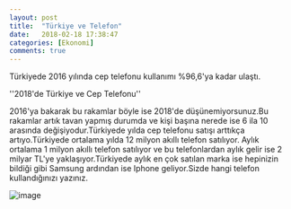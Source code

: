 ```yaml
---
layout: post
title:  "Türkiye ve Telefon"
date:   2018-02-18 17:38:47
categories: [Ekonomi]
comments: true
---
```

Türkiyede 2016 yılında cep telefonu kullanımı %96,6'ya kadar ulaştı.


''2018'de Türkiye ve Cep Telefonu''


2016'ya bakarak bu rakamlar böyle ise 2018'de düşünemiyorsunuz.Bu rakamlar artık tavan yapmış durumda ve kişi başına nerede ise 6 ila 10 
arasında değişiyodur.Türkiyede yılda cep telefonu satışı arttıkça artıyo.Türkiyede ortalama yılda 12 milyon akıllı telefon satılıyor.
Aylık ortalama 1 milyon akıllı telefon satılıyor ve bu telefonlardan aylık gelir ise 2 milyar TL'ye yaklaşıyor.Türkiyede aylık en çok 
satılan marka ise hepinizin bildiği gibi Samsung ardından ise Iphone geliyor.Sizde hangi telefon kullandığınızı yazınız.




![image](http://cdn.vatanbilgisayar.com/UPLOAD/PRODUCT/SAMSUNG/thumb/v2-84024-6_medium.jpg)
